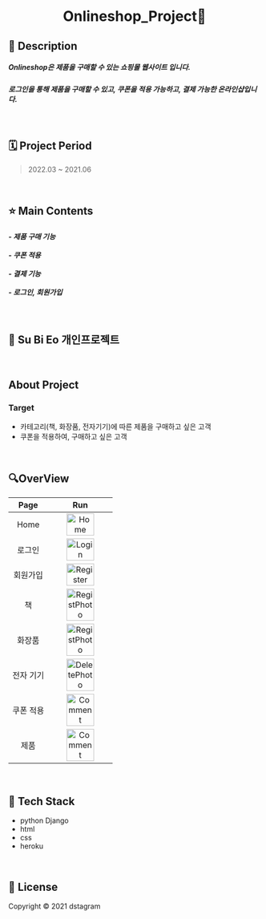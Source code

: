 # <div align="center">**Onlineshop_Project🎁**

 
</div>

## 📌 Description
<h5>Onlineshop은 제품을 구매할 수 있는 쇼핑몰 웹사이트 입니다. </h5>
<h5>로그인을 통해 제품을 구매할 수 있고, 쿠폰을 적용 가능하고, 결제 가능한 온라인샵입니다.   </h5>

<br/>


## 🗓️ Project Period
> 2022.03 ~ 2021.06

<br/>

## ⭐ Main Contents
<h5> - 제품 구매 기능 <br/> </br>- 쿠폰 적용 <br/> </br> - 결제 기능 </br> </br>- 로그인, 회원가입 </br> </h5>


<br/>

## 🦊 Su Bi Eo 개인프로젝트

<br/>

## About Project

### Target
- 카테고리(책, 화장품, 전자기기)에 따른 제품을 구매하고 싶은 고객
- 쿠폰을 적용하여, 구매하고 싶은 고객
<br/>


## 🔍OverView

|Page|Run|
|:--:|:-:|
|Home|<img width ="70%" height="30%" alt="Home" src="https://user-images.githubusercontent.com/92639359/200458354-825ca8f0-7964-41d3-a16c-8a55e2a17217.png"/>
|로그인|<img width="70%" height="30%" alt="Login" src="https://user-images.githubusercontent.com/92639359/200458881-2d37e256-0085-443e-b150-0ef776b9a710.png">|
|회원가입|<img width="70%" height="30%" alt="Register" src="https://user-images.githubusercontent.com/92639359/200459030-68f9ccdf-27b7-4fa5-ad3a-6fcde2d5f869.png">
|책|<img width="70%" height="30%" alt="RegistPhoto" src="https://user-images.githubusercontent.com/92639359/200459272-b94a5338-ee67-42b4-9660-195ec9b02eab.png">
|화장품|<img width="70%" height="30%" alt="RegistPhoto" src="https://user-images.githubusercontent.com/92639359/200459272-b94a5338-ee67-42b4-9660-195ec9b02eab.png">
|전자 기기|<img width="70%" height="30%" alt="DeletePhoto" src="https://user-images.githubusercontent.com/92639359/200459470-e7c077a6-6bb5-45f4-b995-c587dc41f51a.png">|
|쿠폰 적용|<img width="70%" height="30%" alt="Comment" src="https://user-images.githubusercontent.com/92639359/200459555-e382f7f5-f008-4e74-9b9d-374b97918155.png">|
|제품|<img width="70%" height="30%" alt="Comment" src="https://user-images.githubusercontent.com/92639359/200459555-e382f7f5-f008-4e74-9b9d-374b97918155.png">|
<br/>

## 🔧 Tech Stack
- python Django
- html
- css
- heroku

<br/>

## 📝 License
Copyright © 2021 dstagram

<br/>
